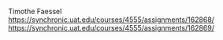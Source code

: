 Timothe Faessel
https://synchronic.uat.edu/courses/4555/assignments/162868/
https://synchronic.uat.edu/courses/4555/assignments/162869/
